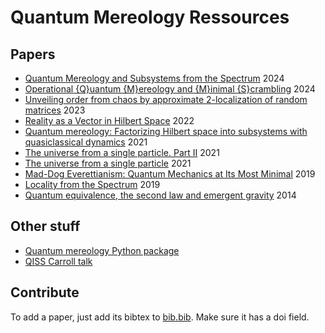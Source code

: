 # Quantum Mereology Ressources

## Papers
- [Quantum Mereology and Subsystems from the Spectrum](https://doi.org/10.1007/s10701-024-00813-2) 2024
- [Operational {Q}uantum {M}ereology and {M}inimal {S}crambling](https://doi.org/10.22331/q-2024-07-11-1406) 2024
- [Unveiling order from chaos by approximate 2-localization of random matrices](https://doi.org/10.1073/pnas.2308006120) 2023
- [Reality as a Vector in Hilbert Space](https://doi.org/10.1007/978-3-030-99642-0_15) 2022
- [Quantum mereology: Factorizing Hilbert space into subsystems with quasiclassical dynamics](https://doi.org/10.1103/PhysRevA.103.022213) 2021
- [The universe from a single particle. Part II](https://doi.org/10.1007/JHEP10(2021)102) 2021
- [The universe from a single particle](https://doi.org/10.1007/JHEP01(2021)140) 2021
- [Mad-Dog Everettianism: Quantum Mechanics at Its Most Minimal](https://doi.org/10.1007/978-3-030-11301-8_10) 2019
- [Locality from the Spectrum](https://doi.org/10.1007/s00220-019-03376-w) 2019
- [Quantum equivalence, the second law and emergent gravity](https://doi.org/10.48550/arXiv.1411.3901) 2014


## Other stuff
- [Quantum mereology Python package](https://nicolasloizeau.github.io/quantum_mereology/)
- [QISS Carroll talk](https://www.youtube.com/watch?v=HOssfva2IBo)

## Contribute
To add a paper, just add its bibtex to [bib.bib](bib.bib). Make sure it has a doi field.

